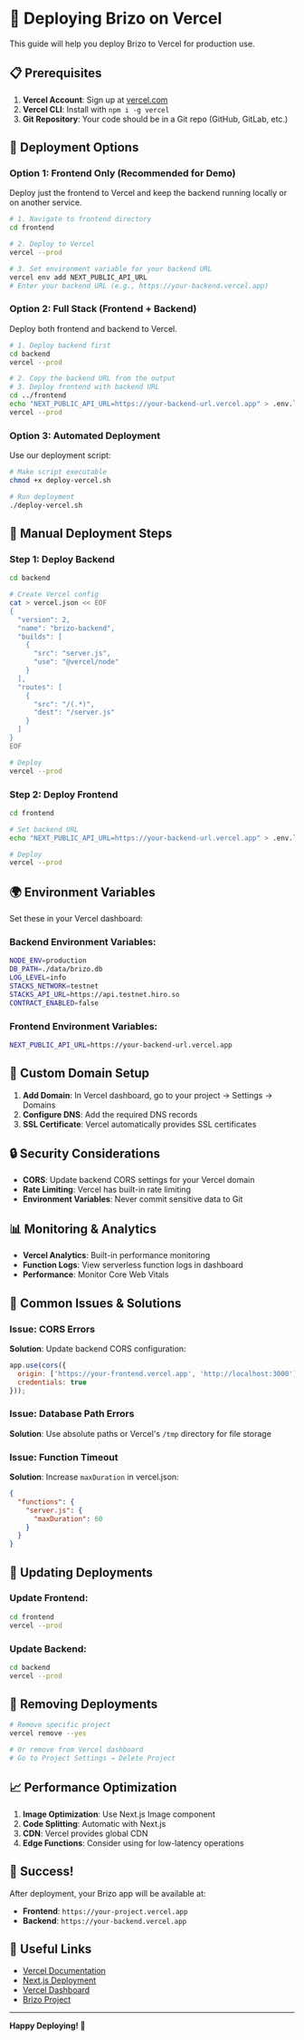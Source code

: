 # 🚀 Deploying Brizo on Vercel

This guide will help you deploy Brizo to Vercel for production use.

## 📋 Prerequisites

1. **Vercel Account**: Sign up at [vercel.com](https://vercel.com)
2. **Vercel CLI**: Install with `npm i -g vercel`
3. **Git Repository**: Your code should be in a Git repo (GitHub, GitLab, etc.)

## 🎯 Deployment Options

### Option 1: Frontend Only (Recommended for Demo)

Deploy just the frontend to Vercel and keep the backend running locally or on another service.

```bash
# 1. Navigate to frontend directory
cd frontend

# 2. Deploy to Vercel
vercel --prod

# 3. Set environment variable for your backend URL
vercel env add NEXT_PUBLIC_API_URL
# Enter your backend URL (e.g., https://your-backend.vercel.app)
```

### Option 2: Full Stack (Frontend + Backend)

Deploy both frontend and backend to Vercel.

```bash
# 1. Deploy backend first
cd backend
vercel --prod

# 2. Copy the backend URL from the output
# 3. Deploy frontend with backend URL
cd ../frontend
echo "NEXT_PUBLIC_API_URL=https://your-backend-url.vercel.app" > .env.local
vercel --prod
```

### Option 3: Automated Deployment

Use our deployment script:

```bash
# Make script executable
chmod +x deploy-vercel.sh

# Run deployment
./deploy-vercel.sh
```

## 🔧 Manual Deployment Steps

### Step 1: Deploy Backend

```bash
cd backend

# Create Vercel config
cat > vercel.json << EOF
{
  "version": 2,
  "name": "brizo-backend",
  "builds": [
    {
      "src": "server.js",
      "use": "@vercel/node"
    }
  ],
  "routes": [
    {
      "src": "/(.*)",
      "dest": "/server.js"
    }
  ]
}
EOF

# Deploy
vercel --prod
```

### Step 2: Deploy Frontend

```bash
cd frontend

# Set backend URL
echo "NEXT_PUBLIC_API_URL=https://your-backend-url.vercel.app" > .env.local

# Deploy
vercel --prod
```

## 🌍 Environment Variables

Set these in your Vercel dashboard:

### Backend Environment Variables:
```bash
NODE_ENV=production
DB_PATH=./data/brizo.db
LOG_LEVEL=info
STACKS_NETWORK=testnet
STACKS_API_URL=https://api.testnet.hiro.so
CONTRACT_ENABLED=false
```

### Frontend Environment Variables:
```bash
NEXT_PUBLIC_API_URL=https://your-backend-url.vercel.app
```

## 📱 Custom Domain Setup

1. **Add Domain**: In Vercel dashboard, go to your project → Settings → Domains
2. **Configure DNS**: Add the required DNS records
3. **SSL Certificate**: Vercel automatically provides SSL certificates

## 🔒 Security Considerations

- **CORS**: Update backend CORS settings for your Vercel domain
- **Rate Limiting**: Vercel has built-in rate limiting
- **Environment Variables**: Never commit sensitive data to Git

## 📊 Monitoring & Analytics

- **Vercel Analytics**: Built-in performance monitoring
- **Function Logs**: View serverless function logs in dashboard
- **Performance**: Monitor Core Web Vitals

## 🚨 Common Issues & Solutions

### Issue: CORS Errors
**Solution**: Update backend CORS configuration:
```javascript
app.use(cors({
  origin: ['https://your-frontend.vercel.app', 'http://localhost:3000'],
  credentials: true
}));
```

### Issue: Database Path Errors
**Solution**: Use absolute paths or Vercel's `/tmp` directory for file storage

### Issue: Function Timeout
**Solution**: Increase `maxDuration` in vercel.json:
```json
{
  "functions": {
    "server.js": {
      "maxDuration": 60
    }
  }
}
```

## 🔄 Updating Deployments

### Update Frontend:
```bash
cd frontend
vercel --prod
```

### Update Backend:
```bash
cd backend
vercel --prod
```

## 🧹 Removing Deployments

```bash
# Remove specific project
vercel remove --yes

# Or remove from Vercel dashboard
# Go to Project Settings → Delete Project
```

## 📈 Performance Optimization

1. **Image Optimization**: Use Next.js Image component
2. **Code Splitting**: Automatic with Next.js
3. **CDN**: Vercel provides global CDN
4. **Edge Functions**: Consider using for low-latency operations

## 🎉 Success!

After deployment, your Brizo app will be available at:
- **Frontend**: `https://your-project.vercel.app`
- **Backend**: `https://your-backend.vercel.app`

## 🔗 Useful Links

- [Vercel Documentation](https://vercel.com/docs)
- [Next.js Deployment](https://nextjs.org/docs/deployment)
- [Vercel Dashboard](https://vercel.com/dashboard)
- [Brizo Project](https://github.com/your-username/brizo)

---

**Happy Deploying! 🚀**
